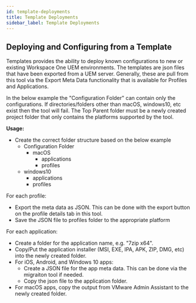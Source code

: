 ```yaml
---
id: template-deployments
title: Template Deployments
sidebar_label: Template Deployments
---
```


## Deploying and Configuring from a Template
Templates provides the ability to deploy known configurations to new or existing Workspace One UEM environments. 
The templates are json files that have been exported from a UEM server. Generally, these are pull from this tool 
via the Export Meta Data functionality that is available for Profiles and Applications.

In the below example the "Configuration Folder" can contain only the configurations. If directories/folders other than macOS, windows10, etc exist then the tool will fail. The Top Parent folder must be a newly created project folder that only contains the platforms supported by the tool.

**Usage:**

* Create the correct folder structure based on the below example
   * Configuration Folder
     * macOS
       * applications
       * profiles
    * windows10
       * applications
       * profiles
               
For each profile: 
* Export the meta data as JSON. This can be done with the export button on the profile details tab in this tool.
* Save the JSON file to profiles folder to the appropriate platform
          
For each application:
* Create a folder for the application name, e.g. "7zip x64".
* Copy/Put the application installer (MSI, EXE, IPA, APK, ZIP, DMG, etc) into the newly created folder.
* For iOS, Android, and Windows 10 apps: 
    * Create a JSON file for the app meta data. This can be done via the migraiton tool if needed.
    * Copy the json file to the application folder.
* For macOS apps, copy the output from VMware Admin Assistant to the newly created folder.